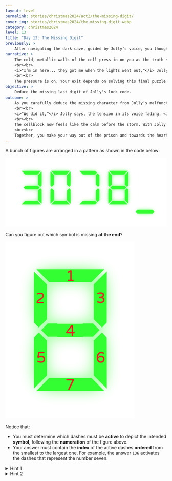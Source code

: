 ```yaml
---
layout: level
permalink: stories/christmas2024/act2/the-missing-digit/
cover_img: stories/christmas2024/the-missing-digit.webp
category: christmas2024
level: 13
title: "Day 13: The Missing Digit"
previously: >
    After navigating the dark cave, guided by Jolly’s voice, you thought you had successfully made your way through the underground maze. However, just as you reached what seemed like the exit, a sudden shift in the atmosphere revealed the truth: the voice guiding you wasn’t Jolly at all. In the darkness, you had been tricked by a sinister illusion, and the real Jolly had been captured when the lights went out. Now, you find yourself trapped, with the real Jolly locked up somewhere nearby, and your mission to reach the Crystal of Joy hangs in the balance.
narrative: >
    The cold, metallic walls of the cell press in on you as the truth sinks in. You were fooled, led into this trap by the malevolent force. The real Jolly, the one you’ve been relying on, is nearby but trapped as well. You can hear Jolly’s voice faintly from the cell next to yours, its usual calm demeanor now tinged with urgency.
    <br><br>
    <i>"I’m in here... they got me when the lights went out,"</i> Jolly says. <i>"But I think I’ve found a way to hack into the security system. There’s a digital lock on my cell, and I managed to pull up the code... mostly. There’s a problem with the last digit, it’s flickering, malfunctioning. I can’t get a clear read. The first four digits are fine, but without the last one, the code won’t work. You’ll have to figure it out."</i>
    <br><br>
    The pressure is on. Your exit depends on solving this final puzzle and freeing Jolly. With the final piece in place, you’ll both be able to continue your quest to recover the <b>Crystal of Joy</b> — but only if you can think quickly and trust your instincts.
objective: >
    Deduce the missing last digit of Jolly's lock code.
outcome: >
    As you carefully deduce the missing character from Jolly’s malfunctioning display, the final piece of the puzzle clicks into place. You input the full code into your lock, and with a soft beep, the door to Jolly’s cell slides open. A brief moment of relief washes over you as Jolly steps out, its mechanical eyes flickering in acknowledgment of your success.
    <br><br>
    <i>“We did it,”</i> Jolly says, the tension in its voice fading. <i>“But this isn’t over yet. The Crystal of Joy is still deep within the palace. We need to move quickly—whatever tricked us before is still out there, watching.”</i>
    <br><br>
    The cellblock now feels like the calm before the storm. With Jolly by your side once more, you both know the final challenge awaits. The Crystal of Joy lies ahead, heavily guarded by the malevolent force that has cast a dark shadow over the carnival and the Christmas Realm.
    <br><br>
    Together, you make your way out of the prison and towards the heart of the palace, where the final showdown awaits.
---
```


A bunch of figures are arranged in a pattern as shown in the code below:

<div><img class="challenge-img" src="/assets/img/stories/christmas2024/locker-code-incomplete.png"></div>

Can you figure out which symbol is missing **at the end**?

<div><img class="challenge-img" src="/assets/img/stories/christmas2024/symbol-example.png"></div>

Notice that:
- You must determine which dashes must be **active** to depict the intended **symbol**, following the **numeration** of the figure above.
- Your answer must contain the **index** of the active dashes **ordered** from the smallest to the largest one. For example, the answer `136` activates the dashes that represent the number seven.

<details>
 <summary>Hint 1</summary>
 This sequence of symbols must form a pattern...
</details>

<details>
 <summary>Hint 2</summary>
 This symbols look so familiar. Maybe they are flipped?
</details>
